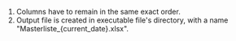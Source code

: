 1. Columns have to remain in the same exact order.
2. Output file is created in executable file's directory, with a name "Masterliste_{current_date}.xlsx".
